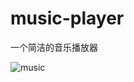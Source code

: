 # music-player
一个简洁的音乐播放器

![music]("https://github.com/Rcyan/music-player/blob/master/img/music.jpg")
 
